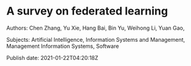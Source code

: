 # A survey on federated learning

Authors: Chen Zhang, Yu Xie, Hang Bai, Bin Yu, Weihong Li, Yuan Gao, 

Subjects: Artificial Intelligence, Information Systems and Management, Management Information Systems, Software

Publish date: 2021-01-22T04:20:18Z

